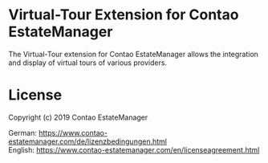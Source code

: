 # Virtual-Tour Extension for Contao EstateManager
The Virtual-Tour extension for Contao EstateManager allows the integration and display of virtual tours of various providers.
        
# License
Copyright (c) 2019 Contao EstateManager

German: https://www.contao-estatemanager.com/de/lizenzbedingungen.html \
English: https://www.contao-estatemanager.com/en/licenseagreement.html
